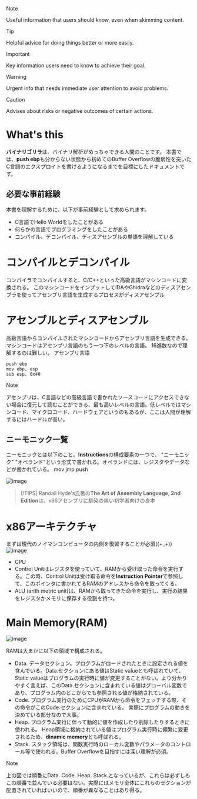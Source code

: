 > [!NOTE]
> Useful information that users should know, even when skimming content.

> [!TIP]
> Helpful advice for doing things better or more easily.

> [!IMPORTANT]
> Key information users need to know to achieve their goal.

> [!WARNING]
> Urgent info that needs immediate user attention to avoid problems.

> [!CAUTION]
> Advises about risks or negative outcomes of certain actions.

# What's this
**バイナリゴリラ**は、バイナリ解析がめっちゃできる人間のことです。
本書では、**push ebp**も分からない状態から初めてのBuffer Overflowの脆弱性を突いたC言語のエクスプロイトを書けるようになるまでを目標にしたドキュメントです。

## 必要な事前経験
本書を理解するために、以下が事前経験として求められます。
- C言語でHello Worldをしたことがある
- 何らかの言語でプログラミングをしたことがある
- コンパイル、デコンパイル、ディスアセンブルの単語を理解している

# コンパイルとデコンパイル
コンパイラでコンパイルすると、C/C++といった高級言語がマシンコードに変換される。
このマシンコードをインプットしてIDAやGhidraなどのディスアセンブラを使ってアセンブリ言語を生成するプロセスがディスアセンブル


# アセンブルとディスアセンブル
高級言語からコンパイルされたマシンコードからアセンブリ言語を生成できる。マシンコードはアセンブリ言語のもう一つ下のレベルの言語。
16進数なので理解するのは難しい。
アセンブリ言語
```
push ebp
mov ebp, esp
sub esp, 0x40
```
> [!NOTE]
> アセンブリは、C言語などの高級言語で書かれたソースコードにアクセスできない場合に復元して読むことができる、最も高いレベルの言語。低レベルではマシンコード、マイクロコード、ハードウェアというのもあるが、ここは人間が理解するにはハードルが高い。

## ニーモニック一覧
ニーモニックとは以下のこと。**Instructions**の構成要素の一つで、 "ニーモニック" "オペランド"という形式で書かれる。オペランドには、レジスタやデータなどが書かれている。
mov
jmp
push

![image](https://github.com/cyber-mamba/red-teaming/assets/96987448/57c93fa6-db91-4d15-9ca9-98eefdcbd237)


> [!TIPS]
> Randall Hyde's氏著の**The Art of Assembly Language, 2nd Edition**は、x86アセンブリに馴染の無い初学者向けの良本

# x86アーキテクチャ

まずは現代のノイマンコンピュータの内側を復習することが必須((+_+))
![image](https://github.com/cyber-mamba/red-teaming/assets/96987448/7a7fa429-936d-49b5-83b9-c4f75c6b44bc)

- CPU
 - Control Unitはレジスタを使っていて、RAMから受け取った命令を実行する。この時、Control Unitは受け取る命令を**Instruction Pointer**で参照して、このポインタに書かれてるRAMのアドレスから命令を取ってくる。
 - ALU (arith metric unit)は、RAMから取ってきた命令を実行し、実行の結果をレジスタかメモリに保存する役割を持つ。

# Main Memory(RAM)
![image](https://github.com/cyber-mamba/red-teaming/assets/96987448/f9eb88da-5257-4b85-93e3-9170ebf95aba)

 RAMは大まかに以下の領域で構成される。
 - Data.
  データセクション。プログラムがロードされたときに設定される値を含んでいる。Data.セクションにある値はStatic valueとも呼ばれていて、Static valueはプログラムの実行時に値が変更することがない。より分かりやすく言えば、このData.セクションに含まれている値はグローバル変数であり、プログラム内のどこからでも参照される値が格納されている。
 - Code.
   プログラム実行のためにCPUがRAMから命令をフェッチする際、その命令がこのCode.セクションに含まれている。
   実際にプログラムの動きを決めている部分なので大事。
 - Heap.
   プログラム実行に伴って動的に値を作成したり削除したりするときに使われる。
   Heap領域に格納されている値はプログラム実行時に頻繁に変更されるため、**dinamic memory**とも呼ばれる。
 - Stack.
   スタック領域は、関数実行時のローカル変数やパラメータのコントロール等で使われる。Buffer Overflowを目指すには深い理解が必須。
> [!NOTE]
> 上の図では順番にData. Code. Heap. Stack.となっているが、これらは必ずしもこの順番で並んでいる必要はない。実際にはメモリ全体にこれらのセクションが配置されていればいいので、順番が異なることはあり得る。


















